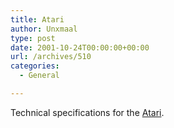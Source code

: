 ```yaml
---
title: Atari
author: Unxmaal
type: post
date: 2001-10-24T00:00:00+00:00
url: /archives/510
categories:
  - General

---
```

Technical specifications for the [Atari][1].

 [1]: http://www.alienbill.com/vgames/atari.tech.html